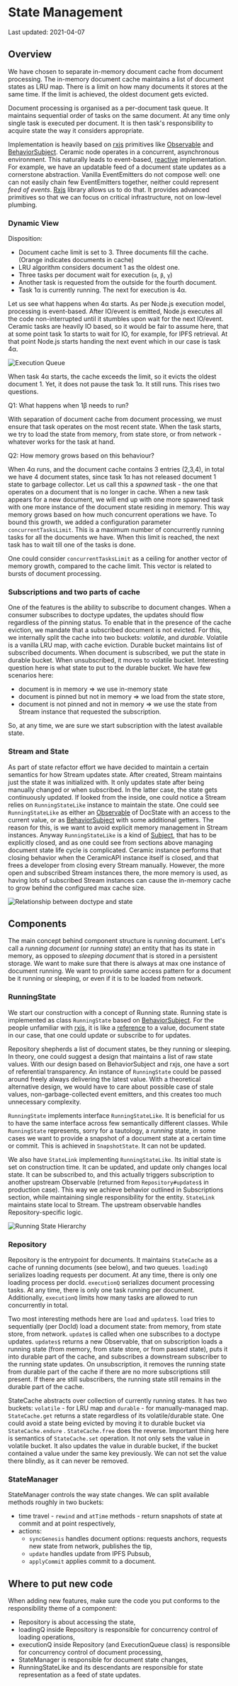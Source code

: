 # State Management
Last updated: 2021-04-07
## Overview

We have chosen to separate in-memory document cache from document processing. The in-memory document cache maintains a list of document states as LRU map. There is a limit on how many documents it stores at the same time. If the limit is achieved, the oldest document gets evicted.

Document processing is organised as a per-document task queue. It maintains sequential order of tasks on the same document. At any time only single task is executed per document. It is then task's responsibility to acquire state the way it considers appropriate.

Implementation is heavily based on [rxjs](https://rxjs.dev) primitives like [Observable](https://rxjs.dev/guide/observable) and [BehaviorSubject](https://rxjs.dev/guide/subject#behaviorsubject). Ceramic node operates in a concurrent, asynchronous environment. This naturally leads to event-based, [reactive](https://en.wikipedia.org/wiki/Reactive_programming) implementation. For example, we have an updatable feed of a document state updates as a cornerstone abstraction. Vanilla EventEmitters do not compose well: one can not easily chain few EventEmitters together, neither could represent _feed of events_. [Rxjs](https://rxjs.dev) library allows us to do that. It provides advanced primitives so that we can focus on critical infrastructure, not on low-level plumbing.

### Dynamic View

Disposition:

- Document cache limit is set to 3. Three documents fill the cache. (Orange indicates documents in cache)
- LRU algorithm considers document 1 as the oldest one.
- Three tasks per document wait for execution (`α`, `β`, `γ`)
- Another task is requested from the outside for the fourth document.
- Task 1α is currently running. The next for execution is 4α.

Let us see what happens when 4α starts. As per Node.js execution model, processing is event-based. After IO/event is emitted, Node.js executes all the code non-interrupted until it stumbles upon wait for the next IO/event. Ceramic tasks are heavily IO based, so it would be fair to assume here, that at some point task 1α starts to wait for IO, for example, for IPFS retrieval. At that point Node.js starts handing the next event which in our case is task 4α.

![Execution Queue](media/state-management/execution-queue.png)

When task 4α starts, the cache exceeds the limit, so it evicts the oldest document 1. Yet, it does not pause the task 1α. It still runs. This rises two questions.

Q1: What happens when 1β needs to run?

With separation of document cache from document processing, we must ensure that task operates on the most recent state. When the task starts, we try to load the state from memory, from state store, or from network - whatever works for the task at hand.

Q2: How memory grows based on this behaviour?

When 4α runs, and the document cache contains 3 entries (2,3,4), in total we have 4 document states, since task 1α has not released document 1 state to garbage collector. Let us call this a _spawned_ task - the one that operates on a document that is no longer in cache. When a new task appears for a new document, we will end up with one more spawned task with one more instance of the document state residing in memory. This way memory grows based on how much concurrent operations we have. To bound this growth, we added a configuration parameter `concurrentTasksLimit`. This is a maximum number of concurrently running tasks for all the documents we have. When this limit is reached, the next task has to wait till one of the tasks is done.

One could consider `concurrentTasksLimit` as a ceiling for another vector of memory growth, compared to the cache limit. This vector is related to bursts of document processing.

### Subscriptions and two parts of cache

One of the features is the ability to subscribe to document changes. When a consumer subscribes to doctype updates, the updates should flow regardless of the pinning status. To enable that in the presence of the cache eviction, we mandate that a subscribed document is not evicted. For this, we internally split the cache into two buckets: *volatile*, and *durable*. Volatile is a vanilla LRU map, with cache eviction. Durable bucket maintains list of subscribed documents. When document is subscribed, we put the state in durable bucket. When unsubscribed, it moves to volatile bucket. Interesting question here is what state to put to the durable bucket. We have few scenarios here:

- document is in memory ⇒ we use in-memory state
- document is pinned but not in memory ⇒ we load from the state store,
- document is not pinned and not in memory ⇒ we use the state from Stream instance that requested the subscription.

So, at any time, we are sure we start subscription with the latest available state.

### Stream and State

As part of state refactor effort we have decided to maintain a certain semantics for how Stream updates state. After created, Stream maintains just the state it was initialized with. It only updates state after being manually changed or when subscribed. In the latter case, the state gets continuously updated. If looked from the inside, one could notice a Stream relies on `RunningStateLike` instance to maintain the state. One could see `RunningStateLike` as either an [Observable](https://rxjs.dev/guide/observable) of DocState with an access to the current value, or as [BehaviorSubject](https://rxjs.dev/guide/subject#behaviorsubject) with some additional getters. The reason for this, is we want to avoid explicit memory management in Stream instances. Anyway `RunningStateLike` is a kind of [Subject](https://rxjs.dev/guide/subject), that has to be explicitly closed, and as one could see from sections above managing document state life cycle is complicated. Ceramic instance performs that closing behavior when the CeramicAPI instance itself is closed, and that frees a developer from closing every Stream manually. However, the more open and subscribed Stream instances there, the more memory is used, as having lots of subscribed Stream instances can cause the in-memory cache to grow behind the configured max cache size.

![Relationship between doctype and state](media/state-management/doctype-and-state.png)

## Components

The main concept behind component structure is running document. Let's call a *running document* (or _running state_) an entity that has its state in memory, as opposed to *sleeping document* that is stored in a persistent storage. We want to make sure that there is always at max one instance of document running. We want to provide same access pattern for a document be it running or sleeping, or even if it is to be loaded from network.

### RunningState

We start our construction with a concept of Running state. Running state is implemented as class `RunningState` based on [BehaviorSubject](https://rxjs.dev/guide/subject#behaviorsubject). For the people unfamiliar with [rxjs](https://rxjs.dev), it is like a [reference](https://en.wikipedia.org/wiki/Reference_(computer_science)) to a value, document state in our case, that one could update or subscribe to for updates.

Repository shepherds a list of document states, be they running or sleeping. In theory, one could suggest a design that maintains a list of raw state values. With our design based on BehaviorSubject and rxjs, one have a sort of referential transparency. An instance of `RunningState` could be passed around freely always delivering the latest value. With a theoretical alternative design, we would have to care about possible case of stale values, non-garbage-collected event emitters, and this creates too much unnecessary complexity.

`RunningState` implements interface `RunningStateLike`. It is beneficial for us to have the same interface across few semantically different classes. While `RunningState` represents, sorry for a tautology, a _running_ state, in some cases we want to provide a snapshot of a document state at a certain time or commit. This is achieved in `SnapshotState`. It can not be updated.

We also have `StateLink`  implementing `RunningStateLike`. Its initial state is set on construction time. It can be updated, and update only changes local state. It can be subscribed to, and this actually triggers subscription to another upstream Observable (returned from `Repository#updates$` in production case). This way we achieve behavior outlined in Subscriptions section, while maintaining single responsibility for the entity. `StateLink` maintains state local to Stream. The upstream observable handles Repository-specific logic.

![Running State Hierarchy](media/state-management/running-state-hierarchy.png)

### Repository

Repository is the entrypoint for documents. It maintains `StateCache` as a cache of running documents (see below), and two queues. `loadingQ` serializes loading requests per document. At any time, there is only one loading process per docId. `executionQ` serializes document processing tasks. At any time, there is only one task running per document. Additionally, `executionQ` limits how many tasks are allowed to run concurrently in total.

Two most interesting methods here are `load` and `updates$`. `load` tries to sequentially (per DocId) load a document state: from memory, from state store, from network. `update$` is called when one subscribes to a doctype updates. `updates$` returns a new Observable, that on subscription loads a running state (from memory, from state store, or from passed state), puts it into durable part of the cache, and subscribes a downstream subscriber to the running state updates. On unsubscription, it removes the running state from durable part of the cache if there are no more subscriptions still present. If there are still subscribers, the running state still remains in the durable part of the cache.

StateCache abstracts over collection of currently running states. It has two buckets: `volatile` - for LRU map and `durable` - for manually-managed map. `StateCache.get` returns a state regardless of its volatile/durable state. One could avoid a state being evicted by moving it to durable bucket via `StateCache.endure` . `StateCache.free` does the reverse. Important thing here is semantics of `StateCache.set` operation. It not only sets the value in volatile bucket. It also updates the value in durable bucket, if the bucket contained a value under the same key previously. We can not set the value there blindly, as it can never be removed.

### StateManager

StateManager controls the way state changes. We can split available methods roughly in two buckets:

- time travel - `rewind` and `atTime` methods - return snapshots of state at commit and at point respectively,
- actions:
  - `syncGenesis` handles document options: requests anchors, requests new state from network, publishes the tip,
  - `update` handles update from IPFS Pubsub,
  - `applyCommit` applies commit to a document.

## Where to put new code

When adding new features, make sure the code you put conforms to the responsibility theme of a component:

- Repository is about accessing the state,
- loadingQ inside Repository is responsible for concurrency control of loading operations,
- executionQ inside Repository (and ExecutionQueue class) is responsible for concurrency control of document processing,
- StateManager is responsible for document state changes,
- RunningStateLike and its descendants are responsible for state representation as a feed of state updates.
